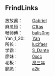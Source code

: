## FrindLinks

放放酱：   &emsp;&emsp;[Gabriel](https://godeep.pro)  
麻瓜恒：   &emsp;&emsp;[C1tas](http://blog.c1tas.com)  
畅师傅：   &emsp;&emsp;[balis0ng](http://balis0ng.com/)  
Yan_1_20: &emsp;&nbsp;&nbsp;[Yan](https://yan-1-20.github.io/)  
所长：     &emsp;&emsp;&emsp;[lucifaer](http://lucifaer.com/)  
学霸：     &emsp;&emsp;&emsp;[S_Dante](http://over-rainbow.cn/)  
廖妹：     &emsp;&emsp;&emsp;[0xcc](http://blog.z0z.me)  
老板：     &emsp;&emsp;&emsp;[昂三年](http://l_ang.ren)  
脆脆：     &emsp;&emsp;&emsp;[a2ir](https://a2ir.github.io/)  